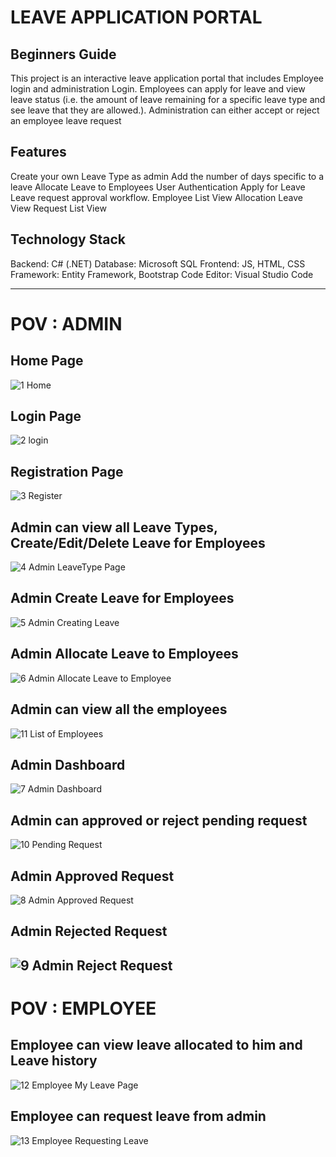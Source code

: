 # LEAVE APPLICATION PORTAL
## Beginners Guide
This project is an interactive leave application portal that includes Employee login and administration Login. Employees can apply for leave and view leave status (i.e. the amount of leave remaining for a specific leave type and see leave that they are allowed.). Administration can either accept or reject an employee leave request
## Features
Create your own Leave Type as admin
Add the number of days specific to a leave
Allocate Leave to Employees
User Authentication
Apply for Leave
Leave request approval workflow.
Employee List View
Allocation Leave View
Request List View
## Technology Stack
Backend: C# (.NET)
Database: Microsoft SQL
Frontend: JS, HTML, CSS
Framework: Entity Framework, Bootstrap
Code Editor: Visual Studio Code

-------------------------------------------------------------------------------------------------------------------------------------------------------------

# POV : ADMIN 
## Home Page
![1  Home](https://github.com/user-attachments/assets/c3ee450c-73fb-4534-8b81-1bb02905ecf4)
## Login Page
![2  login](https://github.com/user-attachments/assets/13a1632e-9c74-4cd0-891b-d5b1d3a0a6c1)
## Registration Page
![3  Register](https://github.com/user-attachments/assets/72edbf9f-f48f-4d93-9ae2-3be817bb1a03)
## Admin can view all Leave Types, Create/Edit/Delete Leave for Employees
![4  Admin LeaveType Page](https://github.com/user-attachments/assets/02db5787-36e7-4ef0-89ce-1e33db9d381c)
## Admin Create Leave for Employees
![5  Admin Creating Leave](https://github.com/user-attachments/assets/a125ac31-c15c-4f8c-a061-7f6f59e6df42)
## Admin Allocate Leave to Employees
![6  Admin Allocate Leave to Employee](https://github.com/user-attachments/assets/0131e04c-a1a4-4e45-a069-1b6453fdfced)
## Admin can view all the employees 
![11  List of Employees](https://github.com/user-attachments/assets/a1c270f9-4b7d-492e-bc58-c33c0e2606d1)
## Admin Dashboard
![7  Admin Dashboard](https://github.com/user-attachments/assets/ae8e6ce6-8310-4c0e-b942-faa8a14685be)
## Admin can approved or reject pending request
![10  Pending Request](https://github.com/user-attachments/assets/509efb05-1243-4449-beea-dbe1b273b281)
## Admin Approved Request
![8  Admin Approved Request](https://github.com/user-attachments/assets/15faf2e6-5d79-4277-ade6-8ec5dbfa98f1)
## Admin Rejected Request
![9  Admin Reject Request](https://github.com/user-attachments/assets/bb7a0a84-87f1-4855-ad2f-9436a7867beb)
----------------------------------------------------------------------------------------------------------------------------------------------------------
# POV : EMPLOYEE 
## Employee can view leave allocated to him and Leave history
![12  Employee My Leave Page](https://github.com/user-attachments/assets/72d838e5-e1d4-44e9-bda5-078d58f4db3e)
## Employee can request leave from admin
![13  Employee Requesting Leave](https://github.com/user-attachments/assets/e444567f-0b35-4455-b4a5-4339bcd4b6b2)







